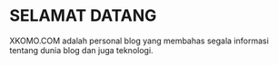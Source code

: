 # SELAMAT DATANG
XKOMO.COM adalah personal blog yang membahas segala informasi tentang dunia blog dan juga teknologi.
